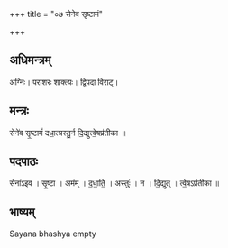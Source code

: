 +++
title = "०७ सेनेव सृष्टामं"

+++
## अधिमन्त्रम्
अग्निः। पराशरः शाक्त्यः। द्विपदा विराट्।

## मन्त्रः
सेने॑व सृ॒ष्टामं॑ दधा॒त्यस्तु॒र्न दि॒द्युत्त्वे॒षप्र॑तीका ॥

## पदपाठः
सेना॑ऽइव । सृ॒ष्टा । अम॑म् । द॒धा॒ति॒ । अस्तुः॑ । न । दि॒द्युत् । त्वे॒षऽप्र॑तीका ॥

## भाष्यम्
Sayana bhashya empty